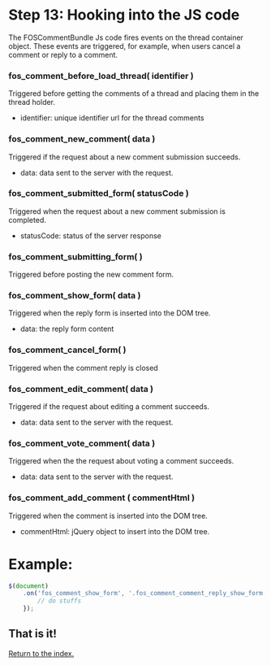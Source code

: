 Step 13: Hooking into the JS code
=================================

The FOSCommentBundle Js code fires events on the thread container object.
These events are triggered, for example, when users cancel a comment or reply to a comment.


### fos_comment_before_load_thread( identifier )

Triggered before getting the comments of a thread and placing them in the thread holder.

- identifier: unique identifier url for the thread comments


### fos_comment_new_comment( data )

Triggered if the request about a new comment submission succeeds.

- data: data sent to the server with the request.


### fos_comment_submitted_form( statusCode )

Triggered when the request about a new comment submission is completed.

 - statusCode: status of the server response


### fos_comment_submitting_form(  )

Triggered before posting the new comment form.


### fos_comment_show_form( data )

Triggered when the reply form is inserted into the DOM tree.

 - data: the reply form content


### fos_comment_cancel_form(  )

Triggered when the comment reply is closed


### fos_comment_edit_comment( data )

Triggered if the request about editing a comment succeeds.

 - data: data sent to the server with the request.

### fos_comment_vote_comment( data )

Triggered when the the request about voting a comment succeeds.

 - data: data sent to the server with the request.


### fos_comment_add_comment ( commentHtml )

Triggered when the comment is inserted into the DOM tree.

 - commentHtml: jQuery object to insert into the DOM tree.



Example:
=============================

```js
$(document)
    .on('fos_comment_show_form', '.fos_comment_comment_reply_show_form', function (event, data) {
        // do stuffs
    });
```

## That is it!
[Return to the index.](index.md)
